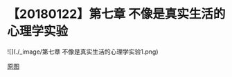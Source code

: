 # 【20180122】第七章 不像是真实生活的心理学实验
![](./_image/第七章 不像是真实生活的心理学实验1.png)

[原图](https://www.processon.com/view/link/5a65f3bde4b0c0905254911a)